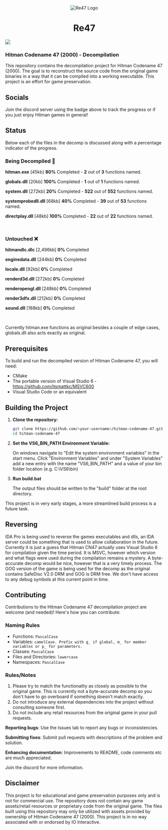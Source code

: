 <div align="center">
	<img src="https://github.com/user-attachments/assets/6caa9e4a-cc1c-4eb9-880c-17c982627205" alt="Re47 Logo">
</div>

<div align="center">
  <h1>Re47</h1>
</div>

[![](https://dcbadge.limes.pink/api/server/https://discord.gg/bcaWWF9Tb5)](https://discord.gg/bcaWWF9Tb5)

### Hitman Codename 47 (2000) - Decompilation

This repository contains the decompilation project for Hitman Codename 47 (2000). The goal is to reconstruct the source code from the original game binaries in a way that it can be compiled into a working executable. This project is an effort for game preservation.

## Socials

Join the discord server using the badge above to track the progress or if you just enjoy Hitman games in general!

## Status

Below each of the files in the decomp is discussed along with a percentage indicator of the progress.

### Being Decompiled 📝

**hitman.exe** [45kb]
**80%** Completed - **2** out of **3** functions named.

**globals.dll** [20kb]
**100%** Completed - **1** out of **1** functions named.

**system.dll** [272kb]
**20%** Completed - **522** out of **552** functions named.

**systemprobedll.dll** [68kb]
**40%** Completed - **39** out of **53** functions named.

**directplay.dll** [48kb]
**100%** Completed - **22** out of **22** functions named.

<br>

### Untouched ❌

**hitmandlc.dlc** [2,496kb]
**0%** Completed

**enginedata.dll** [244kb]
**0%** Completed

**locale.dll** [92kb]
**0%** Completed

**renderd3d.dll** [272kb]
**0%** Completed

**renderopengl.dll** [248kb]
**0%** Completed

**render3dfx.dll** [212kb]
**0%** Completed

**sound.dll** [188kb]
**0%** Completed

<br>

Currently hitman.exe functions as original besides a couple of edge cases, globals.dll also acts exactly as original.

## Prerequisites

To build and run the decompiled version of Hitman Codename 47, you will need:

-   CMake
-   The portable version of Visual Studio 6 - https://github.com/itsmattkc/MSVC600
-   Visual Studio Code or an equivalent

## Building the Project

1. **Clone the repository:**
    ```bash
    git clone https://github.com/<your-username>/hitman-codename-47.git
    cd hitman-codename-47
    ```
2. **Set the VS6_BIN_PATH Environment Variable:**

    On windows navigate to "Edit the system environment variables" in the start menu. Click "Environment Variables" and under "System Variables" add a new entry with the name "VS6_BIN_PATH" and a value of your bin folder location (e.g. C:\VS6\bin)

3. **Run build.bat**

    The output files should be written to the "build" folder at the root directory.

This project is in very early stages, a more streamlined build process is a future task.

## Reversing

IDA Pro is being used to reverse the games executables and dlls, an IDA server could be something that is used to allow collaboration in the future. Currently it is just a guess that Hitman CN47 actually uses Visual Studio 6 for compilation given the time period.
It is MSVC, however which version and what flags were used during the compilation remains a mystery. A byte-accurate decomp would be nice, however that is a very timely process. The GOG version of the game is being used for the decomp as the original
contains SafeDisc V2.0 DRM and GOG is DRM free. We don't have access to any debug symbols at this current point in time.

## Contributing

Contributions to the Hitman Codename 47 decompilation project are welcome (and needed)! Here's how you can contribute:

### Naming Rules

-   Functions: `PascalCase`
-   Variables: `camelCase. Prefix with g_ if global, m_ for member variables or p_ for parameters.`
-   Classes: `PascalCase`
-   Files and Directories: `lowercase`
-   Namespaces: `PascalCase`

### Rules/Notes

1. Please try to match the functionality as closely as possible to the original game. This is currently not a byte-accurate decomp so you don't have to go overboard if something doesn't match exactly.
2. Do not introduce any external dependencies into the project without consulting someone first.
3. Do not include any retail resources from the original game in your pull requests.

**Reporting bugs**: Use the Issues tab to report any bugs or inconsistencies.

**Submitting fixes**: Submit pull requests with descriptions of the problem and solution.

**Enhancing documentation**: Improvements to README, code comments etc are much appreciated.

Join the discord for more information.

## Disclaimer

This project is for educational and game preservation purposes only and is not for commercial use. The repository does not contain any game assets/retail resources or proprietary code from the original game. The files built using this repository may only be utilized with assets provided by ownership of Hitman Codename 47 (2000). This project is in no way associated with or endorsed by IO Interactive.
